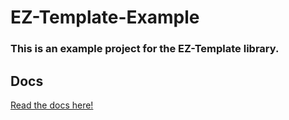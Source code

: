 # EZ-Template-Example
### This is an example project for the EZ-Template library.  

## Docs
[Read the docs here!](https://ez-robotics.github.io/EZ-Template/docs)
